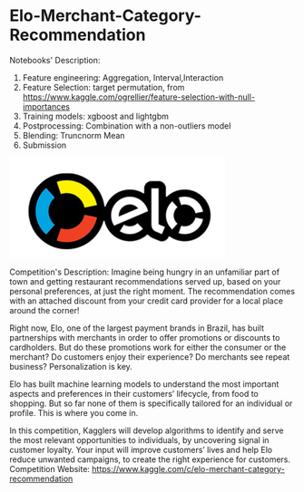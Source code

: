 # Elo-Merchant-Category-Recommendation

Notebooks' Description:

1. Feature engineering: Aggregation, Interval,Interaction
2. Feature Selection: target permutation, from https://www.kaggle.com/ogrellier/feature-selection-with-null-importances
3. Training models: xgboost and lightgbm 
4. Postprocessing: Combination with a non-outliers model 
5. Blending: Truncnorm Mean 
6. Submission


![image](https://github.com/ShouqingChen1/Elo-Merchant-Category-Recommendation/blob/master/readmeimages/elo.png)

Competition's Description: Imagine being hungry in an unfamiliar part of town and getting restaurant recommendations served up, based on your personal preferences, at just the right moment. The recommendation comes with an attached discount from your credit card provider for a local place around the corner!

Right now, Elo, one of the largest payment brands in Brazil, has built partnerships with merchants in order to offer promotions or discounts to cardholders. But do these promotions work for either the consumer or the merchant? Do customers enjoy their experience? Do merchants see repeat business? Personalization is key.

Elo has built machine learning models to understand the most important aspects and preferences in their customers’ lifecycle, from food to shopping. But so far none of them is specifically tailored for an individual or profile. This is where you come in.

In this competition, Kagglers will develop algorithms to identify and serve the most relevant opportunities to individuals, by uncovering signal in customer loyalty. Your input will improve customers’ lives and help Elo reduce unwanted campaigns, to create the right experience for customers.
Competition Website: https://www.kaggle.com/c/elo-merchant-category-recommendation 
